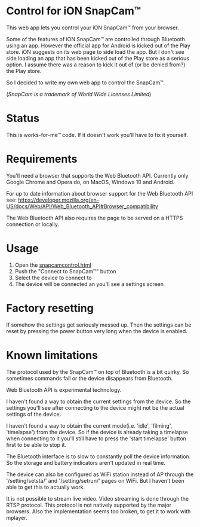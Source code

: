 # Control for iON SnapCam™
This web app lets you control your iON SnapCam™ from your browser.

Some of the features of iON SnapCam™ are controlled through Bluetooth using an app.
However the official app for Android is kicked out of the Play store. iON
suggests on its web page to side load the app. But I don't see side loading an
app that has been kicked out of the Play store as a serious option. I assume
there was a reason to kick it out of (or be denied from?) the Play store.

So I decided to write my own web app to control the SnapCam™.

(*SnapCam is a trademark of World Wide Licenses Limited*)

# Status
This is works-for-me™ code. If it doesn't work you'll have to fix it yourself.

# Requirements
You'll need a browser that supports the Web Bluetooth API. Currently only
Google Chrome and Opera do, on MacOS, Windows 10 and Android.

For up to date information about browser support for the Web Bluetooth API see:
https://developer.mozilla.org/en-US/docs/Web/API/Web_Bluetooth_API#Browser_compatibility

The Web Bluetooth API also requires the page to be served on a HTTPS connection
or locally.

# Usage
1. Open the [snapcamcontrol.html](https://dimhoff.github.io/snapcamcontrol.html)
2. Push the "Connect to SnapCam™" button
3. Select the device to connect to
4. The device will be connected an you'll see a settings screen

# Factory resetting
If somehow the settings get seriously messed up. Then the settings can be reset
by pressing the power button very long when the device is enabled.

# Known limitations
The protocol used by the SnapCam™ on top of Bluetooth is a bit quirky. So sometimes
commands fail or the device disappears from Bluetooth.

Web Bluetooth API is experimental technology.

I haven't found a way to obtain the current settings from the device. So the
settings you'll see after connecting to the device might not be the actual
settings of the device.

I haven't found a way to obtain the current mode(i.e. 'idle', 'filming',
'timelapse') from the device. So if the device is already taking a timelapse
when connecting to it you'll still have to press the 'start timelapse' button
first to be able to stop it.

The Bluetooth interface is to slow to constantly poll the device information.
So the storage and battery indicators aren't updated in real time.

The device can also be configured as WiFi station instead of AP through the 
'/setting/setsta/' and '/setting/setrun/' pages on WiFi. But I haven't been
able to get this to actually work.

It is not possible to stream live video. Video streaming is done through the
RTSP protocol. This protocol is not natively supported by the major browsers.
Also the implementation seems too broken, to get it to work with mplayer.
